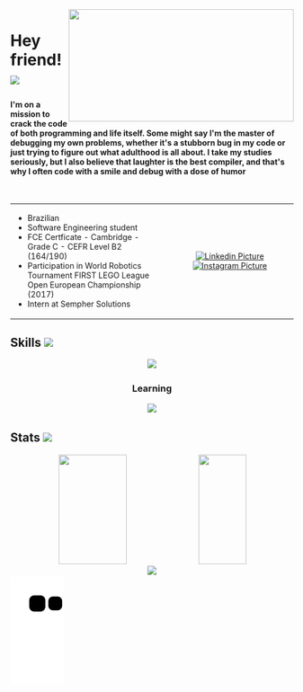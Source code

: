 <img align="right" width="400px" height="200px" src="https://user-images.githubusercontent.com/129913960/232249120-f9167bc5-b140-45ff-aeed-ae56e80f947e.png">

# Hey friend! <img src="https://images.emojiterra.com/google/noto-emoji/unicode-15/animated/1f44b.gif" width="30px">

####  I'm on a mission to crack the code of both programming and life itself. Some might say I'm the master of debugging my own problems, whether it's a stubborn bug in my code or just trying to figure out what adulthood is all about. I take my studies seriously, but I also believe that laughter is the best compiler, and that's why I often code with a smile and debug with a dose of humor 

<br>
<table>
  <tr>
    <td>
      <ul>
        <li>Brazilian</li>
        <li>Software Engineering student</li>
        <li>FCE Certficate - Cambridge - Grade C - CEFR Level B2 (164/190) 󠁧󠁢󠁥󠁮</li>
        <li>Participation in World Robotics Tournament FIRST LEGO League Open European Championship (2017)</li>
        <li>Intern at Sempher Solutions</li>
      </ul>
    </td>
    <td width="45%" align="center">
        <a href="https://www.linkedin.com/in/madufurini/"> 
          <img src="https://user-images.githubusercontent.com/129913960/232249843-9a5064c3-61c0-4098-b3a3-6ce4dabae974.png" alt="Linkedin Picture">
        </a>
        <a href="https://www.instagram.com/madu_furini/"> 
          <img src="https://user-images.githubusercontent.com/129913960/232249935-c9efac98-03cf-45d7-ad60-7549d603f39f.png" alt="Instagram Picture">
        </a>
    </td>
  </tr>
</table>

 
## Skills <img src="https://media.giphy.com/media/f9jQLaKJJl6dL0AmmZ/giphy.gif" width="30px">
  <p align="center">
    <a href="https://skillicons.dev">
      <img src="https://skillicons.dev/icons?i=html,css,javascript,php,mysql,laravel,jquery,nodejs"/>
    </a>
  </p>

  <h3 align="center">Learning</h3>
  <p align="center">
    <a href="https://skillicons.dev">
      <img src="https://skillicons.dev/icons?i=aws,java,react"/>
    </a>
  </p>

## Stats <img src="https://i.pinimg.com/originals/e4/96/0c/e4960c1d084132279f17ca869846c00c.gif" width="30px">
<div align="center">  
  <img width="49%" height="195px" src="https://github-readme-stats.vercel.app/api?username=MaduFurini&theme=dark&show_icons=true" /> 
  <img width="41%" height="195px" src="https://github-readme-stats.vercel.app/api/top-langs/?username=MaduFurini&layout=compact&hide_border=true&title_color=ff91a4&text_color=ff91a4&bg_color=0d1117" />
</div>

<div align="center">
  <img src="https://github-profile-trophy.vercel.app/?username=MaduFurini&theme=onedark)](https://github.com/MaduFurini/github-profile-trophy">
</div>

<picture align="center">
  <source media="(prefers-color-scheme: dark)" srcset="https://raw.githubusercontent.com/MaduFurini/MaduFurini/output/github-contribution-grid-snake-dark.svg">
  <source media="(prefers-color-scheme: light)" srcset="https://raw.githubusercontent.com/MaduFurini/MaduFurini/output/github-contribution-grid-snake-dark.svg">
  <img align="center" alt="github contribution grid snake animation" src="https://raw.githubusercontent.com/MaduFurini/MaduFurini/output/github-contribution-grid-snake.svg">
</picture>
